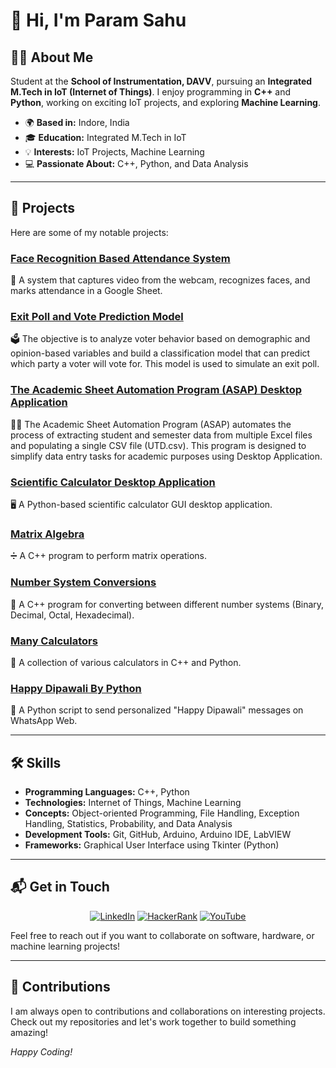 # 👋 Hi, I'm Param Sahu

## 👨‍💻 About Me
Student at the **School of Instrumentation, DAVV**, pursuing an **Integrated M.Tech in IoT (Internet of Things)**. I enjoy programming in **C++** and **Python**, working on exciting IoT projects, and exploring **Machine Learning**.

- 🌍 **Based in:** Indore, India
- 🎓 **Education:** Integrated M.Tech in IoT
- 💡 **Interests:** IoT Projects, Machine Learning
- 💻 **Passionate About:** C++, Python, and Data Analysis
---

## 🚀 Projects
Here are some of my notable projects:

### [Face Recognition Based Attendance System](https://github.com/Param-Sahu/Face_Recognition_Based_Attendance_System.git)
📸 A system that captures video from the webcam, recognizes faces, and marks attendance in a Google Sheet.

### [Exit Poll and Vote Prediction Model](https://github.com/Param-Sahu/Exit_Poll_and_Vote_Prediction_Model)
🗳️ The objective is to analyze voter behavior based on demographic and opinion-based variables and build a classification model that can predict which party a voter will vote for. This model is used to simulate an exit poll.

### [The Academic Sheet Automation Program (ASAP) Desktop Application ](https://github.com/Param-Sahu/Academic-Sheet-Automation-Program)
👨‍💻 The Academic Sheet Automation Program (ASAP) automates the process of extracting student and semester data from multiple Excel files and populating a single CSV file (UTD.csv). This program is designed to simplify data entry tasks for academic purposes using Desktop Application.

### [Scientific Calculator Desktop Application](https://github.com/Param-Sahu/Scientific_Calculator_Desktop_Application)
🖥️ A Python-based scientific calculator GUI desktop application.

### [Matrix Algebra](https://github.com/Param-Sahu/Matrix_Algebra)
➗ A C++ program to perform matrix operations.

### [Number System Conversions](https://github.com/Param-Sahu/Number_System_Conversions)
🔢 A C++ program for converting between different number systems (Binary, Decimal, Octal, Hexadecimal).

### [Many Calculators](https://github.com/Param-Sahu/MANY-CALCULATORS)
🧮 A collection of various calculators in C++ and Python.

### [Happy Dipawali By Python](https://github.com/Param-Sahu/Happy_Dipawali_By_Python)
🎉 A Python script to send personalized "Happy Dipawali" messages on WhatsApp Web.

---

## 🛠️ Skills
- **Programming Languages:** C++, Python
- **Technologies:** Internet of Things, Machine Learning
- **Concepts:** Object-oriented Programming, File Handling, Exception Handling, Statistics, Probability, and Data Analysis
- **Development Tools:** Git, GitHub, Arduino, Arduino IDE, LabVIEW
- **Frameworks:** Graphical User Interface using Tkinter (Python)

---

## 📬 Get in Touch
<p align="center">
  <a href="https://www.linkedin.com/in/param-sahu"><img src="https://img.shields.io/badge/LinkedIn-0077B5?style=for-the-badge&logo=linkedin&logoColor=white" alt="LinkedIn"></a>
  <a href="https://www.hackerrank.com/Param_Sahu"><img src="https://img.shields.io/badge/HackerRank-2EC866?style=for-the-badge&logo=hackerrank&logoColor=white" alt="HackerRank"></a>
  <a href="https://www.youtube.com/@Param-Sahu"><img src="https://img.shields.io/badge/YouTube-FF0000?style=for-the-badge&logo=youtube&logoColor=white" alt="YouTube"></a>
</p>

Feel free to reach out if you want to collaborate on software, hardware, or machine learning projects!

---

## 🤝 Contributions
I am always open to contributions and collaborations on interesting projects. Check out my repositories and let's work together to build something amazing!

*Happy Coding!*
